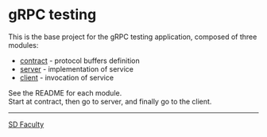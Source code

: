# gRPC testing

This is the base project for the gRPC testing application, composed of three modules:

- [contract](contract/) - protocol buffers definition
- [server](server/) - implementation of service
- [client](client/) - invocation of service

See the README for each module.  
Start at contract, then go to server, and finally go to the client.


----

[SD Faculty](mailto:leti-sod@disciplinas.tecnico.ulisboa.pt)
